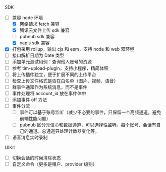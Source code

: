 SDK

* [ ] 兼容 node 环境
  + [x] 网络请求 fetch 兼容
  + [x] 腾讯云文件上传 sdk 兼容
  + [ ] pubnub sdk 兼容
  + [x] xapis sdk 兼容
* [x] 打包采用 rollup，输出 cjs 和 esm，支持 node 和 web 双环境
* [ ] 接口解析日期为 Date 类型
* [ ] 添加单元测试用例：查询他人账号的资源
* [ ] 参考 tim-upload-plugin，支持小程序，精简体积
* [ ] 将上传插件独立，便于扩展不同的上传平台
* [ ] 检查上传文件格式是否在白名单（图片、视频、语音）
* [ ] 群事件通知作为系统消息，而不是事件
* [ ] 事件处理将 account_id 放在事件体中
* [ ] 添加事件 off 方法
* [ ] 事件分流
  + [ ] 事件可以基于账号监听（减少不必要的事件，只保留一个高频通道，避免前端性能问题）
  + [ ] pubnub 区分元信心和数据通道，可以选择性监听。每个账号、会话有自己的通道。总通道只处理计数器变化等。
* [ ] 语音消息实时录制

UIKit

* [ ] 切换会话的时候清除状态
* [ ] 自定义命令（更多是租户、provider 级别）
